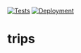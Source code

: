 [![Tests](https://github.com/grupo1-taller2-2022c2/trips/actions/workflows/tests.yml/badge.svg)](https://github.com/grupo1-taller2-2022c2/trips/actions/workflows/tests.yml)
[![Deployment](https://github.com/grupo1-taller2-2022c2/trips/actions/workflows/deploy.yml/badge.svg)](https://github.com/grupo1-taller2-2022c2/trips/actions/workflows/deploy.yml)

# trips